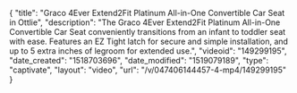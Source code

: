 {
    "title": "Graco 4Ever Extend2Fit Platinum All-in-One Convertible Car Seat in Ottlie",
    "description": "The Graco 4Ever Extend2Fit Platinum All-in-One Convertible Car Seat conveniently transitions from an infant to toddler seat with ease. Features an EZ Tight latch for secure and simple installation, and up to 5 extra inches of legroom for extended use.",
    "videoid": "149299195",
    "date_created": "1518703696",
    "date_modified": "1519079189",
    "type": "captivate",
    "layout": "video",
    "url": "\/v\/047406144457-4-mp4\/149299195"
}